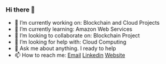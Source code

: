 ### Hi there 👋

- 🔭 I’m currently working on:  Blockchain and Cloud Projects
- 🌱 I’m currently learning: Amazon Web Services
- 👯 I’m looking to collaborate on:  Blockchain Project
- 🤔 I’m looking for help with:  Cloud Computing
- 💬 Ask me about anything. I ready to help
- 📫 How to reach me: [Email](sawantajinkya924@gmail.com) [Linkedin](https://www.linkedin.com/in/ajinkya-sawant-4b9784188) [Website](https://ajinkya-sawant.netlify.app/)
